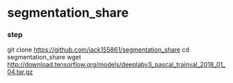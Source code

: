 # segmentation_share

### step 
git clone https://github.com/jack155861/segmentation_share 
cd segmentation_share
wget http://download.tensorflow.org/models/deeplabv3_pascal_trainval_2018_01_04.tar.gz
